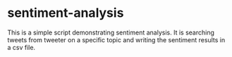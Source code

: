 # sentiment-analysis

This is a simple script demonstrating sentiment analysis. It is searching tweets from tweeter on a specific topic and writing the sentiment results in a csv file. 
